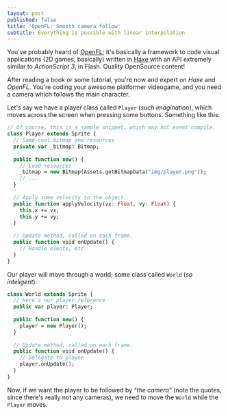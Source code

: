 ```yaml
---
layout: post
published: false
title: 'OpenFL: Smooth camera follow'
subtitle: Everything is possible with linear interpolation
---
```

You've probably heard of [OpenFL](http://www.openfl.org/); it's basically a framework to code visual applications (2D games, basically) written in [Haxe](http://haxe.org) with an API extremely similar to *ActionScript 3*, in Flash. Quality OpenSource content! 

After reading a book or some tutorial, you're now and expert on *Haxe* and *OpenFL*. You're coding your awesome platformer videogame, and you need a camera which follows the main character.

Let's say we have a player class called `Player` (*such imagination*), which moves across the screen when pressing some buttons. Something like this:

```hx
// Of course, this is a sample snippet, which may not event compile.
class Player extends Sprite {
  // Some cool bitmap and resources
  private var _bitmap: Bitmap;
  
  public function new() {
    // Load resources
    _bitmap = new Bitmap(Assets.getBitmapData("img/player.png"));
    // ...
  }
  
  // Apply some velocity to the object.
  public function applyVelocity(vx: Float, vy: Float) {
    this.x += vx;
    this.y += vy;
  }
  
  // Update method, called on each frame.
  public function void onUpdate() {
    // Handle events, etc
  }
}
```

Our player will move through a world; some class called `World` (*so inteligent*):

```hx
class World extends Sprite {
  // Here's our player reference
  public var player: Player;
  
  public function new() {
    player = new Player();
  }
  
  // Update method, called on each frame.
  public function void onUpdate() {
    // Delegate to player
    player.onUpdate();
  }
}
```

Now, if we want the player to be followed by *"the camera"* (note the quotes, since there's really not any cameras), we need to move the `World` while the `Player` moves.